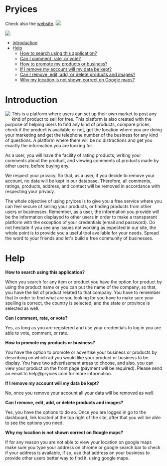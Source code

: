 # Pryices
Check also the <a href="https://www.pryices.com/" target="_blank">website</a>.
<a href="https://play.google.com/store/apps/details?id=com.pryices.pryices" targer="_blank"><img src="http://www.pryices.com/assets/images/pryices_promo.jpg" border="0" /></a>
<p><img src="https://img.shields.io/badge/size-5.74MB-brightgreen.svg" border="0" /></p>
<ul>
  <li>
    <a href="#intro">Introduction</a>    
  </li>
  <li><a href="#help">Help</a>
    <ul>
      <li><a href="#searchwithapp">How to search using this application?</a></li>
      <li><a href="#commentratevote">Can I comment, rate, or vote?</a></li>
      <li><a href="#promoteproducts">How to promote my products or business?</a></li>
      <li><a href="#keepdata">If I remove my account will my data be kept?</a></li>
      <li><a href="#productsandimages">Can I remove, edit, add, or delete products and images?</a></li>
      <li><a href="#googlemaps">Why my location is not shown correct on Google maps?</a></li>
    </ul>
  </li>
</ul>
  
# <a name="intro">Introduction</a>
<p><img src="https://github.com/pryices/master/blob/master/pryices_android.gif" border="0" style="float: left; margin-right: 5px; margin-bottom: 5px;" />This is a platform where users can set up their own market to post any kind of product to sell for free. This platform is also created with the purpose of helping users to find any kind of products, compare prices, check if the product is available or not, get the location where you are doing your marketing and get the telephone number of the business for any kind of questions. A platform where there will be no distractions and get you exactly the information you are looking for.</p>

<p>As a user, you will have the facility of rating products, writing your comments about the product, and viewing comments of products made by other users, before buying any.</p>

<p>We respect your privacy. So that, as a user, if you decide to remove your account, no data will be kept in our database. Therefore, all comments, ratings, products, address, and contact will be removed in accordance with respecting your privacy.</p>

<p>The whole objective of using pryices is to give you a free service where you can feel secure of selling your products, or finding products from other users or businesses. Remember, as a user, the information you provide will be the information displayed to other users in order to make a transparant platform with the exception of your credentials (email and password). Do not hesitate if you see any issues not working as expected in our site, the whole point is to provide you a useful tool available for your needs. Spread the word to your friends and let's build a free community of businesses.</p>

# <a name="help">Help</a>

<a name="searchwithapp"><strong>How to search using this application?</strong></a>
<p>When you search for any item or product you have the option for product by using the product name or you can put the name of the company, so that, you have the list of product related to that company. You have to remember that In order to find what are you looking for you have to make sure your spelling is correct, the country is selected, and the state or province is selected as well.</p>

<a name="commentratevote"><strong>Can I comment, rate, or vote?</strong></a>
<p>Yes, as long as you are registered and use your credentials to log in you are able to vote, comment, or rate.</p>

<a name="promoteproducts"><strong>How to promote my products or business?</strong></a>
<p>You have the option to promote or advertise your business or products by describing on which ad you would like your product or business to be display. You have two advertisement areas to choose, and also, you can view your product on the front page (payment will be required). Please send an email to help@pryices.com for more information.</p>

<a name="keepdata"><strong>If I remove my account will my data be kept?</strong></a>
<p>No, once you remove your account all your data will be removed as well.</p>

<a name="productsandimages"><strong>Can I remove, edit, add, or delete products and images?</strong></a>
<p>Yes, you have the options to do so. Once you are logged in go to the dashboard, link located at the top right of the site, after that you will be able to see the options you need.</p>

<a name="googlemaps"><strong>Why my location is not shown correct on Google maps?</strong></a>
<p>If for any reason you are not able to view your location on google maps make sure you type your address on chrome or google search bar to check if your address is available, if so, use that address on your business to provide other users better way to find it, using google maps.</p>
